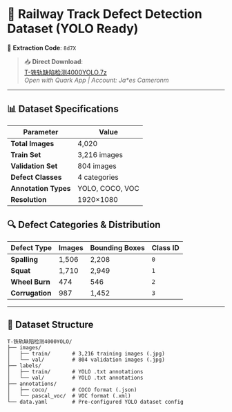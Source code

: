# 🚆 Railway Track Defect Detection Dataset (YOLO Ready)

[](https://pan.quark.cn/s/5a66ed3dcbe1)
🔐 **Extraction Code**: `8d7X`

> 📥 **Direct Download**:  
> [T-铁轨缺陷检测4000YOLO.7z](https://pan.quark.cn/s/your-actual-link)  
> *Open with Quark App | Account: Ja\*es Cameronm*

---

## 📊 Dataset Specifications
| Parameter           | Value         |
|---------------------|---------------|
| **Total Images**    | 4,020         |
| **Train Set**       | 3,216 images  |
| **Validation Set**  | 804 images    |
| **Defect Classes**  | 4 categories  |
| **Annotation Types**| YOLO, COCO, VOC |
| **Resolution**      | 1920×1080     |

## 🔍 Defect Categories & Distribution
| Defect Type        | Images | Bounding Boxes | Class ID |
|--------------------|--------|----------------|----------|
| **Spalling**       | 1,506  | 2,208          | `0`      |
| **Squat**          | 1,710  | 2,949          | `1`      |
| **Wheel Burn**     | 474    | 546            | `2`      |
| **Corrugation**    | 987    | 1,452          | `3`      |

---

## 📁 Dataset Structure
```plaintext
T-铁轨缺陷检测4000YOLO/
├── images/
│   ├── train/       # 3,216 training images (.jpg)
│   └── val/         # 804 validation images (.jpg)
├── labels/
│   ├── train/       # YOLO .txt annotations
│   └── val/         # YOLO .txt annotations
├── annotations/
│   ├── coco/        # COCO format (.json)
│   └── pascal_voc/  # VOC format (.xml)
└── data.yaml        # Pre-configured YOLO dataset config
